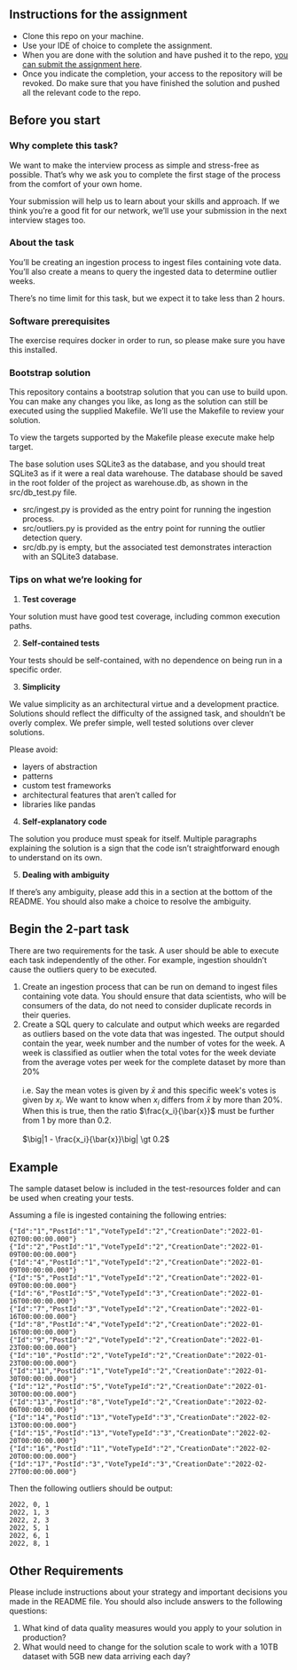 ## Instructions for the assignment
* Clone this repo on your machine.
* Use your IDE of choice to complete the assignment.
* When you are done with the solution and have pushed it to the repo, [you can submit the assignment here]({{submission_link}}).
* Once you indicate the completion, your access to the repository will be revoked. Do make sure that you have finished the solution and pushed all the relevant code to the repo.

## Before you start
### Why complete this task?

We want to make the interview process as simple and stress-free as possible. That’s why we ask you to complete the first stage of the process from the comfort of your own home.

Your submission will help us to learn about your skills and approach. If we think you’re a good fit for our network, we’ll use your submission in the next interview stages too.

### About the task

You’ll be creating an ingestion process to ingest files containing vote data. You’ll also create a means to query the ingested data to determine outlier weeks.

There’s no time limit for this task, but we expect it to take less than 2 hours.

### Software prerequisites

The exercise requires docker in order to run, so please make sure you have this installed.

### Bootstrap solution

This repository contains a bootstrap solution that you can use to build upon. You can make any changes you like, as long as the solution can still be executed using the supplied Makefile. We’ll use the Makefile to review your solution.

To view the targets supported by the Makefile please execute make help target.

The base solution uses SQLite3 as the database, and you should treat SQLite3 as if it were a real data warehouse. The database should be saved in the root folder of the project as warehouse.db, as shown in the src/db_test.py file.

* src/ingest.py is provided as the entry point for running the ingestion process.
* src/outliers.py is provided as the entry point for running the outlier detection query.
* src/db.py is empty, but the associated test demonstrates interaction with an SQLite3 database.

### Tips on what we’re looking for

1. **Test coverage**

Your solution must have good test coverage, including common execution paths.

2. **Self-contained tests**

Your tests should be self-contained, with no dependence on being run in a specific order.

3. **Simplicity**

We value simplicity as an architectural virtue and a development practice. Solutions should reflect the difficulty of the assigned task, and shouldn’t be overly complex. We prefer simple, well tested solutions over clever solutions. 

Please avoid:

* layers of abstraction
* patterns
* custom test frameworks
* architectural features that aren’t called for
* libraries like pandas

4. **Self-explanatory code**

The solution you produce must speak for itself. Multiple paragraphs explaining the solution is a sign that the code isn’t straightforward enough to understand on its own.

5. **Dealing with ambiguity**

If there’s any ambiguity, please add this in a section at the bottom of the README. You should also make a choice to resolve the ambiguity.

## Begin the 2-part task

There are two requirements for the task. A user should be able to execute each task independently of the other. For example, ingestion shouldn’t cause the outliers query to be executed.

1. Create an ingestion process that can be run on demand to ingest files containing vote data. You should ensure that data scientists, who will be consumers of the data, do not need to consider duplicate records in their queries.
2. Create a SQL query to calculate and output which weeks are regarded as outliers based on the vote data that was ingested.
The output should contain the year, week number and the number of votes for the week. A week is classified as outlier when the total votes for the week deviate from the average votes per week for the complete dataset by more than 20%</br>  
i.e. Say the mean votes is given by $\bar{x}$ and this specific week's votes is given by $x_i$.
We want to know when $x_i$ differs from $\bar{x}$ by more than $20\%$. When this is true, then the ratio $\frac{x_i}{\bar{x}}$ must be further from $1$ by more than $0.2$. </br></br> 
$\big|1 - \frac{x_i}{\bar{x}}\big| \gt 0.2$

## Example

The sample dataset below is included in the test-resources folder and can be used when creating your tests.

Assuming a file is ingested containing the following entries:  

```
{"Id":"1","PostId":"1","VoteTypeId":"2","CreationDate":"2022-01-02T00:00:00.000"}
{"Id":"2","PostId":"1","VoteTypeId":"2","CreationDate":"2022-01-09T00:00:00.000"}
{"Id":"4","PostId":"1","VoteTypeId":"2","CreationDate":"2022-01-09T00:00:00.000"}
{"Id":"5","PostId":"1","VoteTypeId":"2","CreationDate":"2022-01-09T00:00:00.000"}
{"Id":"6","PostId":"5","VoteTypeId":"3","CreationDate":"2022-01-16T00:00:00.000"}
{"Id":"7","PostId":"3","VoteTypeId":"2","CreationDate":"2022-01-16T00:00:00.000"}
{"Id":"8","PostId":"4","VoteTypeId":"2","CreationDate":"2022-01-16T00:00:00.000"}
{"Id":"9","PostId":"2","VoteTypeId":"2","CreationDate":"2022-01-23T00:00:00.000"}
{"Id":"10","PostId":"2","VoteTypeId":"2","CreationDate":"2022-01-23T00:00:00.000"}
{"Id":"11","PostId":"1","VoteTypeId":"2","CreationDate":"2022-01-30T00:00:00.000"}
{"Id":"12","PostId":"5","VoteTypeId":"2","CreationDate":"2022-01-30T00:00:00.000"}
{"Id":"13","PostId":"8","VoteTypeId":"2","CreationDate":"2022-02-06T00:00:00.000"}
{"Id":"14","PostId":"13","VoteTypeId":"3","CreationDate":"2022-02-13T00:00:00.000"}
{"Id":"15","PostId":"13","VoteTypeId":"3","CreationDate":"2022-02-20T00:00:00.000"}
{"Id":"16","PostId":"11","VoteTypeId":"2","CreationDate":"2022-02-20T00:00:00.000"}
{"Id":"17","PostId":"3","VoteTypeId":"3","CreationDate":"2022-02-27T00:00:00.000"}
```

Then the following outliers should be output:

```
2022, 0, 1
2022, 1, 3
2022, 2, 3
2022, 5, 1
2022, 6, 1
2022, 8, 1
```

## Other Requirements

Please include instructions about your strategy and important decisions you made in the README file. You should also include answers to the following questions:

1. What kind of data quality measures would you apply to your solution in production?
2. What would need to change for the solution scale to work with a 10TB dataset with 5GB new data arriving each day?

